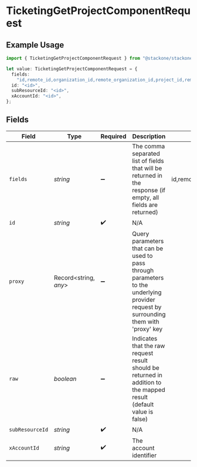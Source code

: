 # TicketingGetProjectComponentRequest

## Example Usage

```typescript
import { TicketingGetProjectComponentRequest } from "@stackone/stackone-client-ts/sdk/models/operations";

let value: TicketingGetProjectComponentRequest = {
  fields:
    "id,remote_id,organization_id,remote_organization_id,project_id,remote_project_id,name,description,created_at,updated_at,unified_custom_fields",
  id: "<id>",
  subResourceId: "<id>",
  xAccountId: "<id>",
};
```

## Fields

| Field                                                                                                                                         | Type                                                                                                                                          | Required                                                                                                                                      | Description                                                                                                                                   | Example                                                                                                                                       |
| --------------------------------------------------------------------------------------------------------------------------------------------- | --------------------------------------------------------------------------------------------------------------------------------------------- | --------------------------------------------------------------------------------------------------------------------------------------------- | --------------------------------------------------------------------------------------------------------------------------------------------- | --------------------------------------------------------------------------------------------------------------------------------------------- |
| `fields`                                                                                                                                      | *string*                                                                                                                                      | :heavy_minus_sign:                                                                                                                            | The comma separated list of fields that will be returned in the response (if empty, all fields are returned)                                  | id,remote_id,organization_id,remote_organization_id,project_id,remote_project_id,name,description,created_at,updated_at,unified_custom_fields |
| `id`                                                                                                                                          | *string*                                                                                                                                      | :heavy_check_mark:                                                                                                                            | N/A                                                                                                                                           |                                                                                                                                               |
| `proxy`                                                                                                                                       | Record<string, *any*>                                                                                                                         | :heavy_minus_sign:                                                                                                                            | Query parameters that can be used to pass through parameters to the underlying provider request by surrounding them with 'proxy' key          |                                                                                                                                               |
| `raw`                                                                                                                                         | *boolean*                                                                                                                                     | :heavy_minus_sign:                                                                                                                            | Indicates that the raw request result should be returned in addition to the mapped result (default value is false)                            |                                                                                                                                               |
| `subResourceId`                                                                                                                               | *string*                                                                                                                                      | :heavy_check_mark:                                                                                                                            | N/A                                                                                                                                           |                                                                                                                                               |
| `xAccountId`                                                                                                                                  | *string*                                                                                                                                      | :heavy_check_mark:                                                                                                                            | The account identifier                                                                                                                        |                                                                                                                                               |